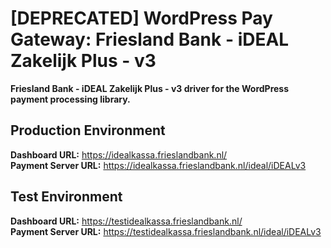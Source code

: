# [DEPRECATED] WordPress Pay Gateway: Friesland Bank - iDEAL Zakelijk Plus - v3

**Friesland Bank - iDEAL Zakelijk Plus - v3 driver for the WordPress payment processing library.**

## Production Environment

**Dashboard URL:** https://idealkassa.frieslandbank.nl/  
**Payment Server URL:** https://idealkassa.frieslandbank.nl/ideal/iDEALv3

## Test Environment

**Dashboard URL:** https://testidealkassa.frieslandbank.nl/  
**Payment Server URL:** https://testidealkassa.frieslandbank.nl/ideal/iDEALv3
